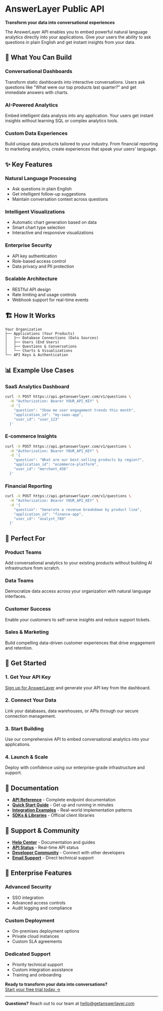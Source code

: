 # AnswerLayer Public API

**Transform your data into conversational experiences**

The AnswerLayer API enables you to embed powerful natural language analytics directly into your applications. Give your users the ability to ask questions in plain English and get instant insights from your data.

## 🚀 What You Can Build

### **Conversational Dashboards**
Transform static dashboards into interactive conversations. Users ask questions like "What were our top products last quarter?" and get immediate answers with charts.

### **AI-Powered Analytics**
Embed intelligent data analysis into any application. Your users get instant insights without learning SQL or complex analytics tools.

### **Custom Data Experiences**
Build unique data products tailored to your industry. From financial reporting to marketing analytics, create experiences that speak your users' language.

## ✨ Key Features

### **Natural Language Processing**
- Ask questions in plain English
- Get intelligent follow-up suggestions  
- Maintain conversation context across questions

### **Intelligent Visualizations**
- Automatic chart generation based on data
- Smart chart type selection
- Interactive and responsive visualizations

### **Enterprise Security**
- API key authentication
- Role-based access control
- Data privacy and PII protection

### **Scalable Architecture**
- RESTful API design
- Rate limiting and usage controls
- Webhook support for real-time events

## 🏗️ How It Works

```
Your Organization
├── Applications (Your Products)
│   ├── Database Connections (Data Sources)
│   ├── Users (End Users)
│   ├── Questions & Conversations
│   └── Charts & Visualizations
└── API Keys & Authentication
```

## 📊 Example Use Cases

### **SaaS Analytics Dashboard**
```bash
curl -X POST https://api.getanswerlayer.com/v1/questions \
  -H "Authorization: Bearer YOUR_API_KEY" \
  -d '{
    "question": "Show me user engagement trends this month",
    "application_id": "my-saas-app",
    "user_id": "user_123"
  }'
```

### **E-commerce Insights**
```bash
curl -X POST https://api.getanswerlayer.com/v1/questions \
  -H "Authorization: Bearer YOUR_API_KEY" \
  -d '{
    "question": "What are our best-selling products by region?",
    "application_id": "ecommerce-platform", 
    "user_id": "merchant_456"
  }'
```

### **Financial Reporting**
```bash
curl -X POST https://api.getanswerlayer.com/v1/questions \
  -H "Authorization: Bearer YOUR_API_KEY" \
  -d '{
    "question": "Generate a revenue breakdown by product line",
    "application_id": "finance-app",
    "user_id": "analyst_789"
  }'
```

## 🎯 Perfect For

### **Product Teams**
Add conversational analytics to your existing products without building AI infrastructure from scratch.

### **Data Teams** 
Democratize data access across your organization with natural language interfaces.

### **Customer Success**
Enable your customers to self-serve insights and reduce support tickets.

### **Sales & Marketing**
Build compelling data-driven customer experiences that drive engagement and retention.

## 🚀 Get Started

### **1. Get Your API Key**
[Sign up for AnswerLayer](https://getanswerlayer.com/app) and generate your API key from the dashboard.

### **2. Connect Your Data**
Link your databases, data warehouses, or APIs through our secure connection management.

### **3. Start Building**
Use our comprehensive API to embed conversational analytics into your applications.

### **4. Launch & Scale**
Deploy with confidence using our enterprise-grade infrastructure and support.

## 📖 Documentation

- **[API Reference](https://docs.getanswerlayer.com)** - Complete endpoint documentation
- **[Quick Start Guide](https://getanswerlayer.com/docs/quickstart)** - Get up and running in minutes  
- **[Integration Examples](https://getanswerlayer.com/docs/examples)** - Real-world implementation patterns
- **[SDKs & Libraries](https://getanswerlayer.com/docs/sdks)** - Official client libraries

## 💬 Support & Community

- **[Help Center](https://getanswerlayer.com/help)** - Documentation and guides
- **[API Status](https://status.getanswerlayer.com)** - Real-time API status  
- **[Developer Community](https://community.getanswerlayer.com)** - Connect with other developers
- **[Email Support](mailto:support@getanswerlayer.com)** - Direct technical support

## 🔧 Enterprise Features

### **Advanced Security**
- SSO integration
- Advanced access controls
- Audit logging and compliance

### **Custom Deployment**
- On-premises deployment options
- Private cloud instances
- Custom SLA agreements

### **Dedicated Support**
- Priority technical support
- Custom integration assistance
- Training and onboarding

**Ready to transform your data into conversations?**  
[Start your free trial today →](https://getanswerlayer.com/app)

---

**Questions?** Reach out to our team at [hello@getanswerlayer.com](mailto:hello@getanswerlayer.com) 